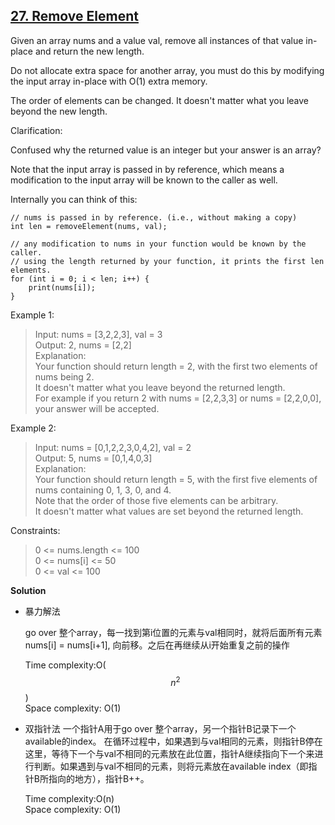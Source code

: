 ## [27. Remove Element](https://leetcode.com/problems/remove-element/)
Given an array nums and a value val, remove all instances of that value in-place and return the new length.

Do not allocate extra space for another array, you must do this by modifying the input array in-place with O(1) extra memory.

The order of elements can be changed. It doesn't matter what you leave beyond the new length.

Clarification:

Confused why the returned value is an integer but your answer is an array?

Note that the input array is passed in by reference, which means a modification to the input array will be known to the caller as well.

Internally you can think of this:
```
// nums is passed in by reference. (i.e., without making a copy)
int len = removeElement(nums, val);

// any modification to nums in your function would be known by the caller.
// using the length returned by your function, it prints the first len elements.
for (int i = 0; i < len; i++) {
    print(nums[i]);
}
```

Example 1:
>Input: nums = [3,2,2,3], val = 3  
  Output: 2, nums = [2,2]  
  Explanation:   
  Your function should return length = 2, with the first two elements of nums being 2.  
  It doesn't matter what you leave beyond the returned length.  
   For example if you return 2 with nums = [2,2,3,3] or nums = [2,2,0,0], your answer will be accepted.
  

Example 2:
> Input: nums = [0,1,2,2,3,0,4,2], val = 2  
 Output: 5, nums = [0,1,4,0,3]  
 Explanation:   
 Your function should return length = 5, with the first five elements of nums containing 0, 1, 3, 0, and 4.   
 Note that the order of those five elements can be arbitrary.   
 It doesn't matter what values are set beyond the returned length.


Constraints:

>0 <= nums.length <= 100  
 0 <= nums[i] <= 50  
 0 <= val <= 100

**Solution**  

* 暴力解法  

    go over 整个array，每一找到第i位置的元素与val相同时，就将后面所有元素nums[i] = nums[i+1], 向前移。之后在再继续从i开始重复之前的操作  
    
    Time complexity:O($$n^2$$)     
    Space complexity: O(1)
    
* 双指针法
    一个指针A用于go over 整个array，另一个指针B记录下一个available的index。
    在循环过程中，如果遇到与val相同的元素，则指针B停在这里，等待下一个与val不相同的元素放在此位置，指针A继续指向下一个来进行判断。如果遇到与val不相同的元素，则将元素放在available index（即指针B所指向的地方），指针B++。  
      
    Time complexity:O(n)  
    Space complexity: O(1)
